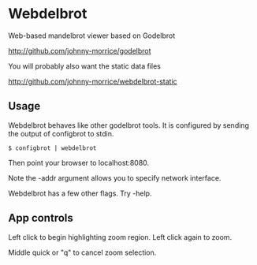 # Webdelbrot

Web-based mandelbrot viewer based on Godelbrot

http://github.com/johnny-morrice/godelbrot

You will probably also want the static data files

http://github.com/johnny-morrice/webdelbrot-static

## Usage

Webdelbrot behaves like other godelbrot tools.  It is configured by sending the output of configbrot to stdin.

    $ configbrot | webdelbrot

Then point your browser to localhost:8080.

Note the -addr argument allows you to specify network interface.

Webdelbrot has a few other flags.  Try -help.

## App controls

Left click to begin highlighting zoom region.  Left click again to zoom.

Middle quick or "q" to cancel zoom selection.